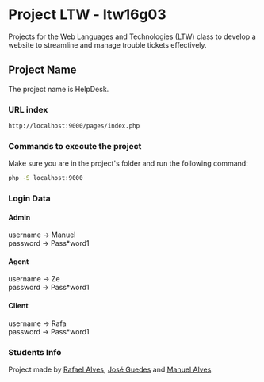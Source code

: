 # Project LTW - ltw16g03
Projects for the Web Languages and Technologies (LTW) class to develop a website to streamline and manage trouble tickets effectively.

## Project Name
The project name is HelpDesk.

### URL index
```sh
http://localhost:9000/pages/index.php
```

### Commands to execute the project
Make sure you are in the project's folder and run the following command:
```sh
php -S localhost:9000
```

### Login Data
#### Admin
username -> Manuel<br>
password -> Pass*word1

#### Agent
username -> Ze<br>
password -> Pass*word1

#### Client
username -> Rafa<br>
password -> Pass*word1

### Students Info
Project made by [Rafael Alves](https://github.com/rafazalves), [José Guedes](https://github.com/zenguedes) and [Manuel Alves](https://github.com/manuelcralves).<br>
